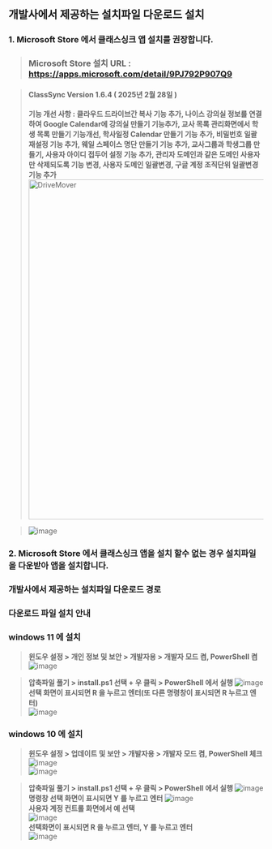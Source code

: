 ## 개발사에서 제공하는 설치파일 다운로드 설치

### 1. Microsoft Store 에서 클래스싱크 앱 설치를 권장합니다.  
> ### Microsoft Store 설치 URL : https://apps.microsoft.com/detail/9PJ792P907Q9  

> #### ClassSync Version 1.6.4 ( 2025년 2월 28일 )  
> ****기능 개선 사항 : 클라우드 드라이브간 복사 기능 추가, 나이스 강의실 정보를 연결하여 Google Calendar에 강의실 만들기 기능추가, 교사 목록 관리화면에서 학생 목록 만들기 기능개선, 학사일정 Calendar 만들기 기능 추가, 비밀번호 일괄 재설정 기능 추가, 웨일 스페이스 명단 만들기 기능 추가, 교사그룹과 학생그룹 만들기, 사용자 아이디 접두어 설정 기능 추가, 관리자 도메인과 같은 도메인 사용자 만 삭제되도록 기능 변경, 사용자 도메인 일괄변경, 구글 계정 조직단위 일괄변경 기능 추가****  
> <img width="670" alt="DriveMover" src="https://github.com/user-attachments/assets/32334798-ecaf-4a37-b1b7-12aacd1ebb75" />

> ![image](https://github.com/ClassSync/K12/assets/16409151/68cfc972-f813-4682-bd50-6e039e70cf5e)



 
### 2. Microsoft Store 에서 클래스싱크 앱을 설치 할수 없는 경우 설치파일을 다운받아 앱을 설치합니다.

### 개발사에서 제공하는 설치파일 다운로드 경로
> 
              
### 다운로드 파일 설치 안내
### windows 11 에 설치
>  **윈도우 설정 > 개인 정보 및 보안 > 개발자용 > 개발자 모드 켬, PowerShell 켬**
> ![image](https://github.com/ClassSync/K12/assets/16409151/91269259-a707-4719-a3a5-9adf374fdfc6)
  
> **압축파일 풀기 > install.ps1 선택 + 우 클릭 > PowerShell 에서 실행**
> ![image](https://github.com/ClassSync/K12/assets/16409151/7a136c39-19b8-4950-b618-e0ff5debecf5)  
> **선택 화면이 표시되면 R 을 누르고 엔터(또 다른 명령창이 표시되면 R 누르고 엔터)**  
> ![image](https://github.com/ClassSync/K12/assets/16409151/a5abc4d2-99c6-4f16-9992-845b913c08d4)  

### windows 10 에 설치
> **윈도우 설정 > 업데이트 및 보안 > 개발자용 > 개발자 모드 켬, PowerShell 체크**
> ![image](https://github.com/ClassSync/K12/assets/16409151/d9a1f246-30c9-447b-9227-e3845e4002b8)  
> ![image](https://github.com/ClassSync/K12/assets/16409151/8b0379f9-072c-4e98-93ff-7a4ee04e2b06)  

> **압축파일 풀기 > install.ps1 선택 + 우 클릭 > PowerShell 에서 실행**
> ![image](https://github.com/ClassSync/K12/assets/16409151/a20826f9-953f-4ea1-8679-d47778169bb7)  
> **명령창 선택 화면이 표시되면 Y 를 누르고 엔터**
> ![image](https://github.com/ClassSync/K12/assets/16409151/b8ffe0e8-9078-404d-b21c-327c3a7c281c)  
> **사용자 계정 컨트롤 화면에서 예 선택**  
> ![image](https://github.com/ClassSync/K12/assets/16409151/7328f098-9b5f-4c60-bf60-8797b1cac14b)  
> **선택화면이 표시되면 R 을 누르고 엔터, Y 를 누르고 엔터**  
> ![image](https://github.com/ClassSync/K12/assets/16409151/8acd4eda-93cc-4bd0-8582-7d438a60ff2a)
